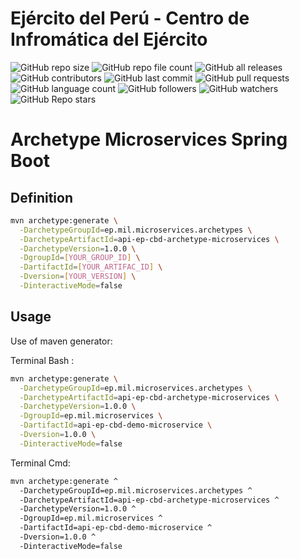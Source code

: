 # Ejército del Perú - Centro de Infromática del Ejército
![GitHub repo size](https://img.shields.io/github/repo-size/dbacilio88/api-ep-cbd-archetype-microservices)
![GitHub repo file count](https://img.shields.io/github/directory-file-count/dbacilio88/api-ep-cbd-archetype-microservices)
![GitHub all releases](https://img.shields.io/github/downloads/dbacilio88/api-ep-cbd-archetype-microservices/total)
![GitHub contributors](https://img.shields.io/github/contributors/dbacilio88/api-ep-cbd-archetype-microservices)
![GitHub last commit](https://img.shields.io/github/last-commit/dbacilio88/api-ep-cbd-archetype-microservices?logoColor=success)
![GitHub pull requests](https://img.shields.io/github/issues-pr/dbacilio88/api-ep-cbd-archetype-microservices?color=red)
![GitHub language count](https://img.shields.io/github/languages/count/dbacilio88/api-ep-cbd-archetype-microservices)
![GitHub followers](https://img.shields.io/github/followers/dbacilio88?style=social)
![**GitHub watchers**](https://img.shields.io/github/watchers/dbacilio88/api-ep-cbd-archetype-microservices?style=social)
![**GitHub Repo stars**](https://img.shields.io/github/stars/dbacilio88/api-ep-cbd-archetype-microservices?style=social)

# Archetype Microservices Spring Boot

## Definition

```bash
mvn archetype:generate \
  -DarchetypeGroupId=ep.mil.microservices.archetypes \
  -DarchetypeArtifactId=api-ep-cbd-archetype-microservices \
  -DarchetypeVersion=1.0.0 \
  -DgroupId=[YOUR_GROUP_ID] \
  -DartifactId=[YOUR_ARTIFAC_ID] \
  -Dversion=[YOUR_VERSION] \
  -DinteractiveMode=false
```

## Usage

Use of maven generator:

Terminal Bash :

```bash
mvn archetype:generate \
  -DarchetypeGroupId=ep.mil.microservices.archetypes \
  -DarchetypeArtifactId=api-ep-cbd-archetype-microservices \
  -DarchetypeVersion=1.0.0 \
  -DgroupId=ep.mil.microservices \
  -DartifactId=api-ep-cbd-demo-microservice \
  -Dversion=1.0.0 \
  -DinteractiveMode=false
```

Terminal Cmd:

```bash
mvn archetype:generate ^
  -DarchetypeGroupId=ep.mil.microservices.archetypes ^
  -DarchetypeArtifactId=api-ep-cbd-archetype-microservices ^
  -DarchetypeVersion=1.0.0 ^
  -DgroupId=ep.mil.microservices ^
  -DartifactId=api-ep-cbd-demo-microservice ^
  -Dversion=1.0.0 ^
  -DinteractiveMode=false
```